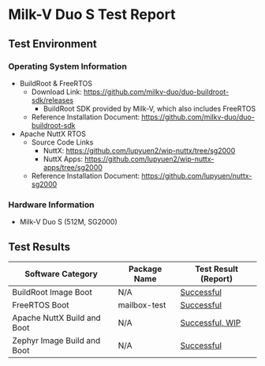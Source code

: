 # Milk-V Duo S Test Report

## Test Environment

### Operating System Information

- BuildRoot & FreeRTOS
  - Download Link: https://github.com/milkv-duo/duo-buildroot-sdk/releases
    - BuildRoot SDK provided by Milk-V, which also includes FreeRTOS
  - Reference Installation Document: https://github.com/milkv-duo/duo-buildroot-sdk
- Apache NuttX RTOS
  - Source Code Links
    - NuttX: https://github.com/lupyuen2/wip-nuttx/tree/sg2000
    - NuttX Apps: https://github.com/lupyuen2/wip-nuttx-apps/tree/sg2000
  - Reference Installation Document: https://github.com/lupyuen/nuttx-sg2000

### Hardware Information

- Milk-V Duo S (512M, SG2000)

## Test Results

| Software Category           | Package Name | Test Result (Report)     |
| --------------------------- | ------------ | ------------------------ |
| BuildRoot Image Boot        | N/A          | [Successful][BuildRoot]  |
| FreeRTOS Boot               | mailbox-test | [Successful][FreeRTOS]   |
| Apache NuttX Build and Boot | N/A          | [Successful, WIP][NuttX] |
| Zephyr Image Build and Boot | N/A          | [Successful][Zephyr]     |

[BuildRoot]: ./BuildRoot/README.md
[FreeRTOS]: ./FreeRTOS/README.md
[NuttX]: ./NuttX/README.md
[Zephyr]: ./Zephyr/README.md
